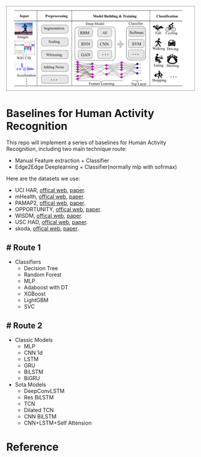 ![paper](./assets/paper.png)

<p align='center'>
</p>

# Baselines for Human Activity Recognition

This repo will implement a series of baselines for Human Activity Recognition, including two main technique route: 

- Manual Feature extraction + Classifier
- Edge2Edge Deeplearning + Classifier(normally mlp with sofrmax)

Here are the datasets we use:  

- UCI HAR, [offical web](), [paper]().
- mHealth, [offical web](), [paper]().
- PAMAP2, [offical web](), [paper]().
- OPPORTUNITY, [offical web](), [paper]().
- WISDM, [offical web](), [paper]().
- USC HAD, [offical web](), [paper]().
- skoda, [offical web](), [paper]().

## # Route 1

- Classifiers
    - Decision Tree
    - Random Forest
    - MLP
    - Adaboost with DT
    - XGBoost
    - LightGBM
    - SVC

## # Route 2

- Classic Models
    - MLP
    - CNN 1d
    - LSTM
    - GRU
    - BiLSTM
    - BiGRU
- Sota Models
    - DeepConvLSTM
    - Res BiLSTM
    - TCN
    - Dilated TCN
    - CNN BiLSTM
    - CNN+LSTM+Self Attension

# Reference

